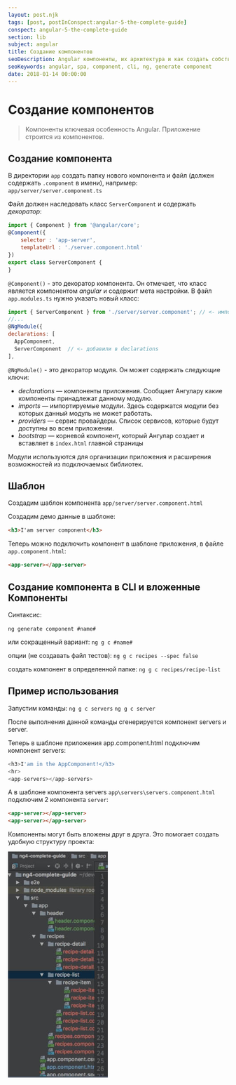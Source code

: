 ```yaml
---
layout: post.njk
tags: [post, postInConspect:angular-5-the-complete-guide]
conspect: angular-5-the-complete-guide
section: lib
subject: angular
title: Создание компонентов
seoDescription: Angular компоненты, их архитектура и как создать собственный компонент.
seoKeywords: angular, spa, component, cli, ng, generate component
date: 2018-01-14 00:00:00
---
```

# Создание компонентов

> Компоненты ключевая особенность Angular. Приложение строится из компонентов.

## Создание компонента

В директории `app` создать папку нового компонента и файл (должен содержать `.component` в имени), например: 
`app/server/server.component.ts`

Файл должен наследовать класс `ServerComponent` и содержать *декоратор*:

```js
import { Component } from '@angular/core';
@Component({
	selector : 'app-server',
	templateUrl : './server.component.html'
})
export class ServerComponent {
}
```

`@Component()` - это декоратор компонента. Он отмечает, что класс является компонентом *angular* и содержит мета настройки.
В файл `app.modules.ts` нужно указать новый класс:

```js
import { ServerComponent } from './server/server.component'; // <- импортируем новый класс
//...
@NgModule({
declarations: [
  AppComponent,
  ServerComponent  // <- добавили в declarations
],
```

`@NgModule()` - это декоратор модуля. Он может содержать следующие ключи:
+ *declarations* — компоненты приложения. Сообщает Ангулару какие компоненты принадлежат данному модулю.
+ *imports* — импортируемые модули. Здесь содержатся модули без которых данный модуль не может работать.
+ *providers* — сервис провайдеры. Список сервисов, которые будут доступны во всем приложении.
+ *bootstrap* — корневой компонент, который Ангулар создает и вставляет в `index.html` главной страницы

Модули используются для организации приложения и расширения возможностей из подключаемых библиотек.

## Шаблон

Создадим шаблон компонента `app/server/server.component.html`

Создадим демо данные в шаблоне:

```html
<h3>I'am server component</h3>
```

Теперь можно подключить компонент в шаблоне приложения, в файле `app.component.html`:

```html
<app-server></app-server>
```

## Создание компонента в CLI и вложенные Компоненты

Синтаксис:

`ng generate component #name#`

или сокращенный вариант: 
`ng g c #name#`

опции (не создавать файл тестов): 
`ng g c recipes --spec false`

создать компонент в определенной папке: 
`ng g c recipes/recipe-list`

## Пример использования

Запустим команды: 
`ng g c servers`
`ng g c server`

После выполнения данной команды сгенерируется компонент servers и server.

Теперь в шаблоне приложения app.component.html подключим компонент servers:

```js
<h3>I'am in the AppComponent!</h3>
<hr>
<app-servers></app-servers>
```

А в шаблоне компонента servers `app\servers\servers.component.html` подключим 2 компонента `server`:

```html
<app-server></app-server>
<app-server></app-server>
```

Компоненты могут быть вложены друг в друга. Это помогает создать удобную структуру проекта:

![alt text](/img/angular/angular-5-the-complete-guide/sozdanie-komponentov/accb37eb3210f43f62b6850c64cea269.jpg)

